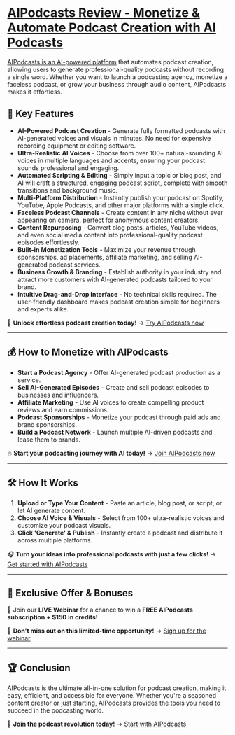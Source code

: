 # [AIPodcasts Review - Monetize & Automate Podcast Creation with AI Podcasts](https://github.com/WorxClub/AiPodcasts/blob/main/README.md)

[AIPodcasts is an AI-powered platform](https://worxclub.com/aipodcasts) that automates podcast creation, allowing users to generate professional-quality podcasts without recording a single word. Whether you want to launch a podcasting agency, monetize a faceless podcast, or grow your business through audio content, AIPodcasts makes it effortless.

## 🚀 Key Features

- **AI-Powered Podcast Creation** - Generate fully formatted podcasts with AI-generated voices and visuals in minutes. No need for expensive recording equipment or editing software.
- **Ultra-Realistic AI Voices** - Choose from over 100+ natural-sounding AI voices in multiple languages and accents, ensuring your podcast sounds professional and engaging.
- **Automated Scripting & Editing** - Simply input a topic or blog post, and AI will craft a structured, engaging podcast script, complete with smooth transitions and background music.
- **Multi-Platform Distribution** - Instantly publish your podcast on Spotify, YouTube, Apple Podcasts, and other major platforms with a single click.
- **Faceless Podcast Channels** - Create content in any niche without ever appearing on camera, perfect for anonymous content creators.
- **Content Repurposing** - Convert blog posts, articles, YouTube videos, and even social media content into professional-quality podcast episodes effortlessly.
- **Built-in Monetization Tools** - Maximize your revenue through sponsorships, ad placements, affiliate marketing, and selling AI-generated podcast services.
- **Business Growth & Branding** - Establish authority in your industry and attract more customers with AI-generated podcasts tailored to your brand.
- **Intuitive Drag-and-Drop Interface** - No technical skills required. The user-friendly dashboard makes podcast creation simple for beginners and experts alike.

🎯 **Unlock effortless podcast creation today!** → [Try AIPodcasts now](https://worxclub.com/aipodcasts)

---

## 💰 How to Monetize with AIPodcasts

- **Start a Podcast Agency** - Offer AI-generated podcast production as a service.
- **Sell AI-Generated Episodes** - Create and sell podcast episodes to businesses and influencers.
- **Affiliate Marketing** - Use AI voices to create compelling product reviews and earn commissions.
- **Podcast Sponsorships** - Monetize your podcast through paid ads and brand sponsorships.
- **Build a Podcast Network** - Launch multiple AI-driven podcasts and lease them to brands.

🔥 **Start your podcasting journey with AI today!** → [Join AIPodcasts now](https://worxclub.com/aipodcasts)

---

## 🛠️ How It Works

1. **Upload or Type Your Content** - Paste an article, blog post, or script, or let AI generate content.
2. **Choose AI Voice & Visuals** - Select from 100+ ultra-realistic voices and customize your podcast visuals.
3. **Click 'Generate' & Publish** - Instantly create a podcast and distribute it across multiple platforms.

🎧 **Turn your ideas into professional podcasts with just a few clicks!** → [Get started with AIPodcasts](https://worxclub.com/aipodcasts)

---

## 🎁 Exclusive Offer & Bonuses

📅 Join our **LIVE Webinar**  for a chance to win a **FREE AIPodcasts subscription + $150 in credits!**

🎁 **Don’t miss out on this limited-time opportunity!** → [Sign up for the webinar](https://worxclub.com/aipodcasts)

---

## 🏆 Conclusion

AIPodcasts is the ultimate all-in-one solution for podcast creation, making it easy, efficient, and accessible for everyone. Whether you're a seasoned content creator or just starting, AIPodcasts provides the tools you need to succeed in the podcasting world.

🚀 **Join the podcast revolution today!** → [Start with AIPodcasts](https://worxclub.com/aipodcasts)

